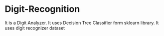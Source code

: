 # Digit-Recognition
It is a Digit Analyzer. It uses Decision Tree Classifier form sklearn library. It uses digit recognizer dataset   

